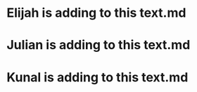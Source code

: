 # Elijah is adding to this text.md
# Julian is adding to this text.md
# Kunal is adding to this text.md